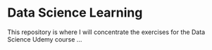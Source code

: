 # Data Science Learning
This repository is where I will concentrate the exercises for the Data Science Udemy course
...
